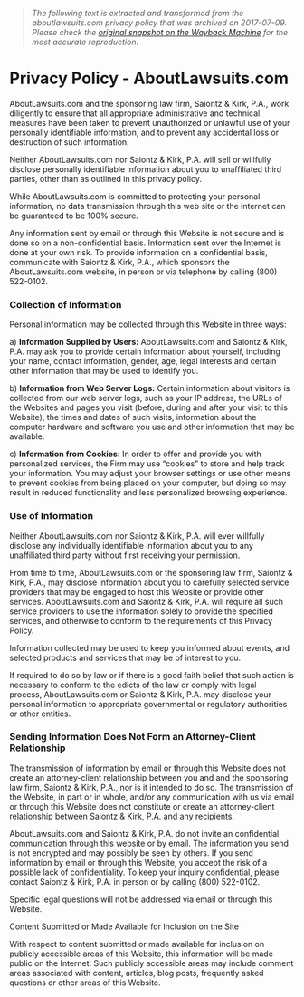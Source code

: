 > *The following text is extracted and transformed from the aboutlawsuits.com privacy policy that was archived on 2017-07-09. Please check the [original snapshot on the Wayback Machine](https://web.archive.org/web/20170709190912id_/https%3A//www.aboutlawsuits.com/about/privacy-policy) for the most accurate reproduction.*

# Privacy Policy - AboutLawsuits.com

AboutLawsuits.com and the sponsoring law firm, Saiontz & Kirk, P.A., work diligently to ensure that all appropriate administrative and technical measures have been taken to prevent unauthorized or unlawful use of your personally identifiable information, and to prevent any accidental loss or destruction of such information.

Neither AboutLawsuits.com nor Saiontz & Kirk, P.A. will sell or willfully disclose personally identifiable information about you to unaffiliated third parties, other than as outlined in this privacy policy.

While AboutLawsuits.com is committed to protecting your personal information, no data transmission through this web site or the internet can be guaranteed to be 100% secure. 

Any information sent by email or through this Website is not secure and is done so on a non-confidential basis. Information sent over the Internet is done at your own risk. To provide information on a confidential basis, communicate with Saiontz & Kirk, P.A., which sponsors the AboutLawsuits.com website, in person or via telephone by calling (800) 522-0102.

### Collection of Information

Personal information may be collected through this Website in three ways:

a) **Information Supplied by Users:** AboutLawsuits.com and Saiontz & Kirk, P.A. may ask you to provide certain information about yourself, including your name, contact information, gender, age, legal interests and certain other information that may be used to identify you.

b) **Information from Web Server Logs:** Certain information about visitors is collected from our web server logs, such as your IP address, the URLs of the Websites and pages you visit (before, during and after your visit to this Website), the times and dates of such visits, information about the computer hardware and software you use and other information that may be available.

c) **Information from Cookies:** In order to offer and provide you with personalized services, the Firm may use “cookies” to store and help track your information. You may adjust your browser settings or use other means to prevent cookies from being placed on your computer, but doing so may result in reduced functionality and less personalized browsing experience.

### Use of Information

Neither AboutLawsuits.com nor Saiontz & Kirk, P.A. will ever willfully disclose any individually identifiable information about you to any unaffiliated third party without first receiving your permission.

From time to time, AboutLawsuits.com or the sponsoring law firm, Saiontz & Kirk, P.A., may disclose information about you to carefully selected service providers that may be engaged to host this Website or provide other services. AboutLawsuits.com and Saiontz & Kirk, P.A. will require all such service providers to use the information solely to provide the specified services, and otherwise to conform to the requirements of this Privacy Policy.

Information collected may be used to keep you informed about events, and selected products and services that may be of interest to you.

If required to do so by law or if there is a good faith belief that such action is necessary to conform to the edicts of the law or comply with legal process, AboutLawsuits.com or Saiontz & Kirk, P.A. may disclose your personal information to appropriate governmental or regulatory authorities or other entities.

### Sending Information Does Not Form an Attorney-Client Relationship

The transmission of information by email or through this Website does not create an attorney-client relationship between you and and the sponsoring law firm, Saiontz & Kirk, P.A., nor is it intended to do so. The transmission of the Website, in part or in whole, and/or any communication with us via email or through this Website does not constitute or create an attorney-client relationship between Saiontz & Kirk, P.A. and any recipients.

AboutLawsuits.com and Saiontz & Kirk, P.A. do not invite an confidential communication through this website or by email. The information you send is not encrypted and may possibly be seen by others. If you send information by email or through this Website, you accept the risk of a possible lack of confidentiality. To keep your inquiry confidential, please contact Saiontz & Kirk, P.A. in person or by calling (800) 522-0102.

Specific legal questions will not be addressed via email or through this Website.

Content Submitted or Made Available for Inclusion on the Site

With respect to content submitted or made available for inclusion on publicly accessible areas of this Website, this information will be made public on the Internet. Such publicly accessible areas may include comment areas associated with content, articles, blog posts, frequently asked questions or other areas of this Website.
